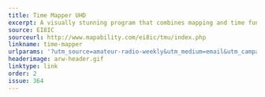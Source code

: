 ```yaml
---
title: Time Mapper UHD
excerpt: A visually stunning program that combines mapping and time functions to produce an ever-changing 4K or HD World Clock display.
source: EI8IC
sourceurl: http://www.mapability.com/ei8ic/tmu/index.php
linkname: time-mapper
urlparams: '?utm_source=amateur-radio-weekly&utm_medium=email&utm_campaign=newsletter'
headerimage: arw-header.gif
linktype: link
order: 2
issue: 364
---
```

